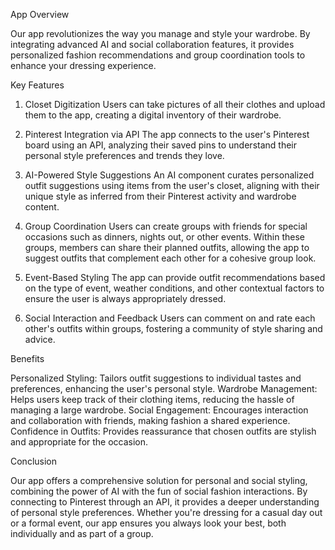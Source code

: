 App Overview

Our app revolutionizes the way you manage and style your wardrobe. By integrating advanced AI and social collaboration features, it provides personalized fashion recommendations and group coordination tools to enhance your dressing experience.

Key Features

1. Closet Digitization
Users can take pictures of all their clothes and upload them to the app, creating a digital inventory of their wardrobe.

2. Pinterest Integration via API
The app connects to the user's Pinterest board using an API, analyzing their saved pins to understand their personal style preferences and trends they love.

3. AI-Powered Style Suggestions
An AI component curates personalized outfit suggestions using items from the user's closet, aligning with their unique style as inferred from their Pinterest activity and wardrobe content.

4. Group Coordination
Users can create groups with friends for special occasions such as dinners, nights out, or other events.
Within these groups, members can share their planned outfits, allowing the app to suggest outfits that complement each other for a cohesive group look.

5. Event-Based Styling
The app can provide outfit recommendations based on the type of event, weather conditions, and other contextual factors to ensure the user is always appropriately dressed.

6. Social Interaction and Feedback
Users can comment on and rate each other's outfits within groups, fostering a community of style sharing and advice.

Benefits

Personalized Styling: Tailors outfit suggestions to individual tastes and preferences, enhancing the user's personal style.
Wardrobe Management: Helps users keep track of their clothing items, reducing the hassle of managing a large wardrobe.
Social Engagement: Encourages interaction and collaboration with friends, making fashion a shared experience.
Confidence in Outfits: Provides reassurance that chosen outfits are stylish and appropriate for the occasion.

Conclusion

Our app offers a comprehensive solution for personal and social styling, combining the power of AI with the fun of social fashion interactions. By connecting to Pinterest through an API, it provides a deeper understanding of personal style preferences. Whether you're dressing for a casual day out or a formal event, our app ensures you always look your best, both individually and as part of a group.

